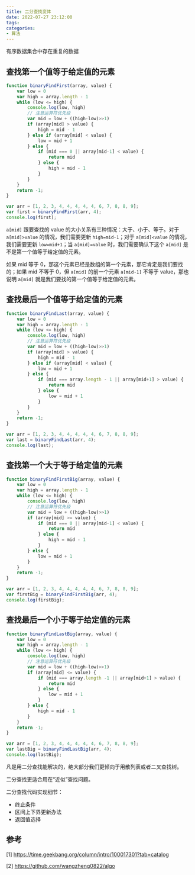 ```yaml
---
title: 二分查找变体
date: 2022-07-27 23:12:00
tags:
categories:
- 算法
---
```


有序数据集合中存在重复的数据

## 查找第一个值等于给定值的元素
```javascript
function binaryFindFirst(array, value) {
    var low = 0
    var high = array.length - 1
    while (low <= high) {
        console.log(low, high)
        // 注意运算符优先级
        var mid = low + ((high-low)>>1)
        if (array[mid] > value) {
            high = mid - 1
        } else if (array[mid] < value) {
            low = mid + 1
        } else {
            if (mid === 0 || array[mid-1] < value) {
                return mid
            } else {
                high = mid - 1
            }
        }
    }
    return -1;
}

var arr = [1, 2, 3, 4, 4, 4, 4, 4, 6, 7, 8, 8, 9];
var first = binaryFindFirst(arr, 4);
console.log(first);
```

`a[mid]` 跟要查找的 value 的大小关系有三种情况：大于、小于、等于。对于 `a[mid]>value` 的情况，我们需要更新 `high=mid-1`；对于 `a[mid]<value` 的情况，我们需要更新 `low=mid+1`；当 `a[mid]=value` 时，我们需要确认下这个 `a[mid]` 是不是第一个值等于给定值的元素。

如果 mid 等于 0，那这个元素已经是数组的第一个元素，那它肯定是我们要找的；如果 mid 不等于 0，但 `a[mid]` 的前一个元素 `a[mid-1]` 不等于 value，那也说明 `a[mid]` 就是我们要找的第一个值等于给定值的元素。

## 查找最后一个值等于给定值的元素
```javascript
function binaryFindLast(array, value) {
    var low = 0
    var high = array.length - 1
    while (low <= high) {
        console.log(low, high)
        // 注意运算符优先级
        var mid = low + ((high-low)>>1)
        if (array[mid] > value) {
            high = mid - 1
        } else if (array[mid] < value) {
            low = mid + 1
        } else {
            if (mid === array.length - 1 || array[mid+1] > value) {
                return mid
            } else {
                low = mid + 1
            }
        }
    }
    return -1;
}

var arr = [1, 2, 3, 4, 4, 4, 4, 4, 6, 7, 8, 8, 9];
var last = binaryFindLast(arr, 4);
console.log(last);
```

## 查找第一个大于等于给定值的元素
```javascript
function binaryFindFirstBig(array, value) {
    var low = 0
    var high = array.length - 1
    while (low <= high) {
        console.log(low, high)
        // 注意运算符优先级
        var mid = low + ((high-low)>>1)
        if (array[mid] >= value) {
            if (mid === 0 || array[mid-1] < value) {
                return mid
            } else {
                high = mid - 1
            }
        } else {
            low = mid + 1
        }
    }
    return -1;
}

var arr = [1, 2, 3, 4, 4, 4, 4, 4, 6, 7, 8, 8, 9];
var firstBig = binaryFindFirstBig(arr, 4);
console.log(firstBig);
```

## 查找最后一个小于等于给定值的元素
```javascript
function binaryFindLastBig(array, value) {
    var low = 0
    var high = array.length - 1
    while (low <= high) {
        console.log(low, high)
        // 注意运算符优先级
        var mid = low + ((high-low)>>1)
        if (array[mid] <= value) {
            if (mid === array.length -1 || array[mid+1] > value) {
                return mid
            } else {
                low = mid + 1
            }
        } else {
            high = mid - 1
        }
    }
    return -1;
}

var arr = [1, 2, 3, 4, 4, 4, 4, 4, 6, 7, 8, 8, 9];
var lastBig = binaryFindLastBig(arr, 4);
console.log(lastBig);
```

凡是用二分查找能解决的，绝大部分我们更倾向于用散列表或者二叉查找树。

二分查找更适合用在“近似”查找问题。

二分查找代码实现细节：
- 终止条件
- 区间上下界更新办法
- 返回值选择


## 参考
[1] https://time.geekbang.org/column/intro/100017301?tab=catalog

[2] https://github.com/wangzheng0822/algo

